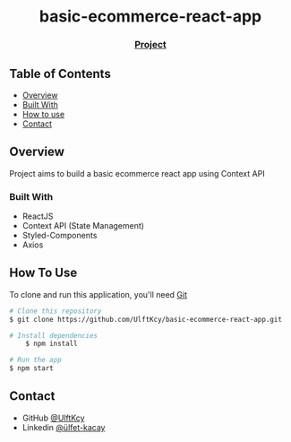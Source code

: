 <h1 align="center">basic-ecommerce-react-app</h1>


<div align="center">
  <h3>
    <a href="https://basic-ecommerce-react-app.vercel.app">
      Project
    </a>
 
  </h3>
</div>

<!-- TABLE OF CONTENTS -->

## Table of Contents

- [Overview](#overview)
- [Built With](#built-with)
- [How to use](#how-to-use)
- [Contact](#contact)

<!-- OVERVIEW -->

## Overview

Project aims to build a basic ecommerce react app using Context API

### Built With

<!-- This section should list any major frameworks that you built your project using. Here are a few examples.-->

- ReactJS
- Context API (State Management)
- Styled-Components
- Axios


## How To Use

<!-- This is an example, please update according to your application -->

To clone and run this application, you'll need [Git]([https://git-scm.com](https://github.com/UlftKcy/basic-ecommerce-react-app)) 
```bash
# Clone this repository
$ git clone https://github.com/UlftKcy/basic-ecommerce-react-app.git

# Install dependencies
    $ npm install

# Run the app
$ npm start
```

## Contact

- GitHub [@UlftKcy](https://github.com/UlftKcy)
- Linkedin [@ülfet-kacay](https://www.linkedin.com/in/ulfet-kacay/)
